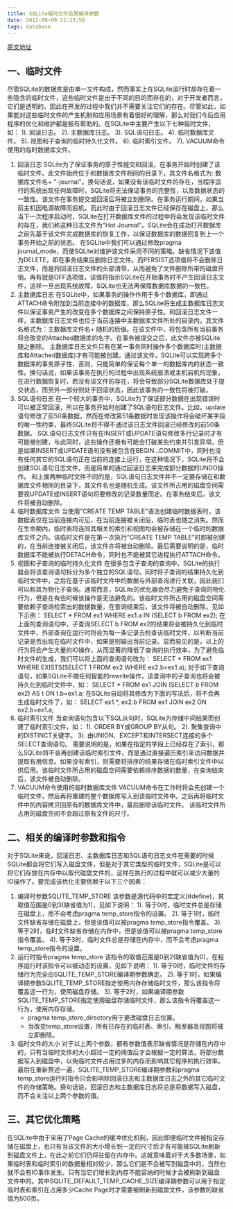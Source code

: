 ```yaml
---
title: SQLite临时文件及其编译参数
date: 2012-09-09 21:23:50
tags: database
---
```

[原文地址](http://www.cnblogs.com/liangxiaxu/archive/2012/09/09/2677339.html)

## 一、临时文件
尽管SQLite的数据库是由单一文件构成，然而事实上在SQLite运行时却存在着一些隐含的临时文件，这些临时文件是出于不同的目的而存在的，对于开发者而言，它们是透明的，因此在开发的过程中我们并不需要关注它们的存在。尽管如此，如果能对这些临时文件的产生机制和应用场景有着很好的理解，那么对我们今后应用程序的优化和维护都是极有帮助的。在SQLite中主要产生以下七种临时文件，如： 
      1). 回滚日志。 
      2). 主数据库日志。 
      3). SQL语句日志。 
      4). 临时数据库文件。 
      5). 视图和子查询的临时持久化文件。 
      6). 临时索引文件。 
      7). VACUUM命令使用的临时数据库文件。

1. 回滚日志 
      SQLite为了保证事务的原子性提交和回滚，在事务开始时创建了该临时文件。此文件始终位于和数据库文件相同的目录下，其文件名格式为: 数据库文件名+ "-journal"。换句话说，如果没有该临时文件的存在，当程序运行的系统出现任何故障时，SQLite将无法保证事务的完整性，以及数据状态的一致性。该文件在事务提交或回滚后将被立刻删除。在事务运行期间，如果当前主机因电源故障而宕机，而此时由于回滚日志文件已经保存在磁盘上，那么当下一次程序启动时，SQLite在打开数据库文件的过程中将会发现该临时文件的存在，我们称这种日志文件为"Hot Journal"。SQLite会在成功打开数据库之前先基于该文件完成数据库的恢复工作，以保证数据库的数据回复到上一个事务开始之前的状态。 
      在SQLite中我们可以通过修改pragma journal_mode，而使SQLite对维护该文件采用不同的策略。缺省情况下该值为DELETE，即在事务结束后删除日志文件。而PERSIST选项值将不会删除日志文件，而是将回滚日志文件的头部清零，从而避免了文件删除所带的磁盘开销。再有就是OFF选项值，该值将指示SQLite在开始事务时不产生回滚日志文件，这样一旦出现系统故障，SQLite也无法再保障数据库数据的一致性。 
2. 主数据库日志 
      在SQLite中，如果事务的操作作用于多个数据库，即通过ATTACH命令附加到当前连接中的数据库，那么SQLite将生成主数据库日志文件以保证事务产生的改变在多个数据库之间保持原子性。和回滚日志文件一样，主数据库日志文件也位于当前连接中主数据库文件所处的目录内，其文件名格式为：主数据库文件名+ 随机的后缀。在该文件中，将包含所有当前事务将会改变的Attached数据库的名字。在事务被提交之后，此文件亦被SQLite随之删除。 
      主数据库日志文件只有在某一事务同时操作多个数据库时(主数据库和Attached数据库)才有可能被创建。通过该文件，SQLite可以实现跨多个数据库的事务原子性，否则，只能简单的保证每个单一的数据库内的状态一致性。换句话说，如果该事务在执行的过程中出现系统崩溃或主机宕机的现象，在进行数据恢复时，若没有该文件的存在，将会导致部分SQLite数据库处于提交状态，而另外一部分则处于回滚状态，因此该事务的一致性将被打破。 
3. SQL语句日志 
      在一个较大的事务中，SQLite为了保证部分数据在出现错误时可以被正常回滚，所以在事务开始时创建了SQL语句日志文件。比如，update语句修改了前50条数据，然而在修改第51条数据时发现该操作将会破坏某字段的唯一性约束，最终SQLite将不得不通过该日志文件回滚已经修改的前50条数据。 
      SQL语句日志文件只有在INSERT或UPDATE语句修改多行记录时才有可能被创建，与此同时，这些操作还极有可能会打破某些约束并引发异常。但是如果INSERT或UPDATE语句没有被包含在BEGIN...COMMIT中，同时也没有任何其它的SQL语句正在当前的连接上运行，在这种情况下，SQLite将不会创建SQL语句日志文件，而是简单的通过回滚日志来完成部分数据的UNDO操作。 
      和上面两种临时文件不同的是，SQL语句日志文件并不一定要存储在和数据库文件相同的目录下，其文件名也是随机生成。该文件所占用的磁盘空间需要视UPDATE或INSERT语句将要修改的记录数量而定。在事务结束后，该文件将被自动删除。 
4. 临时数据库文件 
      当使用"CREATE TEMP TABLE"语法创建临时数据表时，该数据表仅在当前连接内可见，在当前连接被关闭后，临时表也随之消失。然而在生命期内，临时表将连同其相关的索引和视图均会被存储在一个临时的数据库文件之内。该临时文件是在第一次执行"CREATE TEMP TABLE"时即被创建的，在当前连接被关闭后，该文件亦将被自动删除。最后需要说明的是，临时数据库不能被执行DETACH命令，同时也不能被其它进程执行ATTACH命令。 
5. 视图和子查询的临时持久化文件 
      在很多包含子查询的查询中，SQLite的执行器会将该查询语句拆分为多个独立的SQL语句，同时将子查询的结果持久化到临时文件中，之后在基于该临时文件中的数据与外部查询进行关联，因此我们可以称其为物化子查询。通常而言，SQLite的优化器会尽力避免子查询的物化行为，但是在有些时候该操作是无法避免的。该临时文件所占用的磁盘空间需要依赖子查询检索出的数据数量，在查询结束后，该文件将被自动删除。见如下示例： 
      SELECT * FROM ex1 WHERE ex1.a IN (SELECT b FROM ex2); 
      在上面的查询语句中，子查询SELECT b FROM ex2的结果将会被持久化到临时文件中，外部查询在运行时将会为每一条记录去检查该临时文件，以判断当前记录是否出现在临时文件中，如果是则输出当前记录。显而易见的是，以上的行为将会产生大量的IO操作，从而显著的降低了查询的执行效率，为了避免临时文件的生成，我们可以将上面的查询语句改为： 
      SELECT * FROM ex1 WHERE EXISTS(SELECT 1 FROM ex2 WHERE ex2.b=ex1.a); 
      对于如下查询语句，如果SQLite不做任何智能的rewrite操作，该查询中的子查询也将会被持久化到临时文件中，如： 
      SELECT * FROM ex1 JOIN (SELECT b FROM ex2) AS t ON t.b=ex1.a; 
      在SQLite自动将其修改为下面的写法后，将不会再生成临时文件了，如： 
      SELECT ex1.*, ex2.b FROM ex1 JOIN ex2 ON ex2.b=ex1.a; 
6. 临时索引文件 
      当查询语句包含以下SQL从句时，SQLite为存储中间结果而创建了临时索引文件，如： 
      1). ORDER BY或GROUP BY从句。 
      2). 聚集查询中的DISTINCT关键字。 
      3). 由UNION、EXCEPT和INTERSECT连接的多个SELECT查询语句。 
      需要说明的是，如果在指定的字段上已经存在了索引，那么SQLite将不会再创建该临时索引文件，而是通过直接遍历索引来访问数据并提取有用信息。如果没有索引，则需要将排序的结果存储在临时索引文件中以供后用。该临时文件所占用的磁盘空间需要依赖排序数据的数量，在查询结束后，该文件被自动删除。 
7. VACUUM命令使用的临时数据库文件 
      VACUUM命令在工作时将会先创建一个临时文件，然后再将重建的整个数据库写入到该临时文件中。之后再将临时文件中的内容拷贝回原有的数据库文件中，最后删除该临时文件。 
      该临时文件所占用的磁盘空间不会超过原有文件的尺寸。
## 二、相关的编译时参数和指令
对于SQLite来说，回滚日志、主数据库日志和SQL语句日志文件在需要的时候SQLite都会将它们写入磁盘文件，但是对于其它类型的临时文件，SQLite是可以将它们存放在内存中以取代磁盘文件的，这样在执行的过程中就可以减少大量的IO操作了。要完成该优化主要依赖于以下三个因素： 
1. 编译时参数SQLITE_TEMP_STORE 
      该参数是源代码中的宏定义(#define)，其取值范围是0到3(缺省值为1)，见如下说明： 
      1). 等于0时，临时文件总是存储在磁盘上，而不会考虑pragma temp_store指令的设置。 
      2). 等于1时，临时文件缺省存储在磁盘上，但是该值可以被pragma temp_store指令覆盖。 
      3). 等于2时，临时文件缺省存储在内存中，但是该值可以被pragma temp_store指令覆盖。 
      4). 等于3时，临时文件总是存储在内存中，而不会考虑pragma temp_store指令的设置。 
2. 运行时指令pragma temp_store 
      该指令的取值范围是0到2(缺省值为0)，在程序运行时该指令可以被动态的设置，见如下说明： 
      1). 等于0时，临时文件的存储行为完全由SQLITE_TEMP_STORE编译期参数确定。 
      2). 等于1时，如果编译期参数SQLITE_TEMP_STORE指定使用内存存储临时文件，那么该指令将覆盖这一行为，使用磁盘存储。 
      3). 等于2时，如果编译期参数SQLITE_TEMP_STORE指定使用磁盘存储临时文件，那么该指令将覆盖这一行为，使用内存存储。
      * pragma temp_store_directory用于更改磁盘日志位置。
      * 当改变temp_store设置，所有已存在的临时表、索引、触发器及视图将被立即删除。 
3. 临时文件的大小 
      对于以上两个参数，都有参数值表示缺省情况是存储在内存中的，只有当临时文件的大小超过一定的阈值后才会根据一定的算法，将部分数据写入到磁盘中，以免临时文件占用过多的内存而影响其它程序的执行效率。 
      最后在重新赘述一遍，SQLITE_TEMP_STORE编译期参数和pragma temp_store运行时指令只会影响除回滚日志和主数据库日志之外的其它临时文件的存储策略。换句话说，回滚日志和主数据库日志将总是将数据写入磁盘，而不会关注以上两个参数的值。
## 三、其它优化策略
在SQLite中由于采用了Page Cache的缓冲优化机制，因此即便临时文件被指定存储在磁盘上，也只有当该文件的大小增长到一定的尺寸后才有可能被SQLite刷新到磁盘文件上，在此之前它们仍将驻留在内存中。这就意味着对于大多数场景，如果临时表和临时索引的数据量相对较少，那么它们是不会被写到磁盘中的，当然也就不会有IO事件发生。只有当它们增长到内存不能容纳的时候才会被刷新到磁盘文件中的。其中SQLITE_DEFAULT_TEMP_CACHE_SIZE编译期参数可以用于指定临时表和索引在占用多少Cache Page时才需要被刷新到磁盘文件，该参数的缺省值为500页。